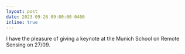```yaml
---
layout: post
date: 2023-09-26 09:00:00-0400
inline: true
---
```


I have the pleasure of giving a keynote at the Munich School on Remote Sensing on 27/09.

